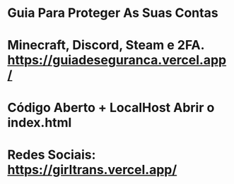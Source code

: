 # Guia Para Proteger As Suas Contas
# Minecraft, Discord, Steam e 2FA. https://guiadeseguranca.vercel.app/
# Código Aberto + LocalHost Abrir o index.html
# Redes Sociais: https://girltrans.vercel.app/
